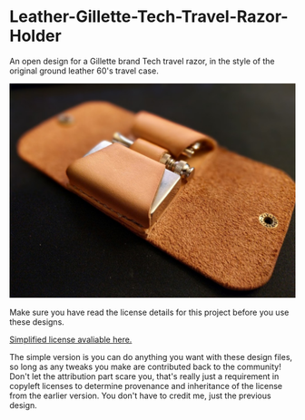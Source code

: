 # Leather-Gillette-Tech-Travel-Razor-Holder
An open design for a Gillette brand Tech travel razor, in the style of the original ground leather 60's travel case.

![](https://github.com/rynehager/Leather-Gillette-Tech-Travel-Razor-Holder/blob/master/Images/Razor_Case.jpg?raw=true "Delicious")

Make sure you have read the license details for this project before you use these designs.

[Simplified license avaliable here.](https://creativecommons.org/licenses/by-sa/4.0/)

The simple version is you can do anything you want with these design files, so long as any tweaks you make are contributed back to the community! Don't let the attribution part scare you, that's really just a requirement in copyleft licenses to determine provenance and inheritance of the license from the earlier version. You don't have to credit me, just the previous design.
